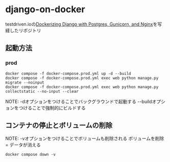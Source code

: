 # django-on-docker

testdriven.ioの[Dockerizing Django with Postgres, Gunicorn, and Nginx](https://testdriven.io/blog/dockerizing-django-with-postgres-gunicorn-and-nginx/)を写経したリポジトリ

## 起動方法

### prod

```shell
docker compose -f docker-compose.prod.yml up -d --build
docker compose -f docker-compose.prod.yml exec web python manage.py migrate --noinput
docker compose -f docker-compose.prod.yml exec web python manage.py collectstatic --no-input --clear
```

NOTE: -dオプションをつけることでバックグラウンドで起動する
--buildオプションをつけることで強制的にビルドする


## コンテナの停止とボリュームの削除

NOTE: -vオプションをつけることでボリュームも削除される
ボリュームを削除 = データが消える

```shell
docker compose down -v
```